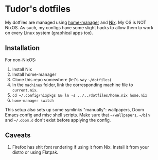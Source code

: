 # Tudor's dotfiles

My dotfiles are managed using [home-manager](https://github.com/rycee/home-manager) and [Nix](https://nixos.org/).
My OS is NOT NixOS. As such, my configs have some slight hacks to allow them to work on every Linux system (graphical apps too).

## Installation

For non-NixOS:

1. Install Nix
2. Install home-manager
3. Clone this repo somewhere (let's say `~/dotfiles`)
4. In the `machines` folder, link the corresponding machine file to `current.nix`.
4. `cd ~/.config/nixpkgs && ln -s ../../dotfiles/home.nix home.nix`
5. `home-manager switch`

This setup also sets up some symlinks "manually": wallpapers, Doom Emacs config and misc shell scripts.
Make sure that `~/wallpapers`, `~/bin` and `~/.doom.d` don't exist before applying the config.

## Caveats

1. Firefox has shit font rendering if using it from Nix. Install it from your distro or using Flatpak.
